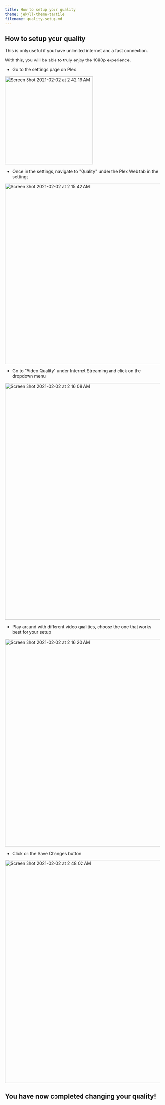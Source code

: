 ```yaml
---
title: How to setup your quality
theme: jekyll-theme-tactile
filename: quality-setup.md
--- 
```


## How to setup your quality

This is only useful if you have unlimited internet and a fast connection.

With this, you will be able to truly enjoy the 1080p experience.

- Go to the settings page on Plex

<img width="286" alt="Screen Shot 2021-02-02 at 2 42 19 AM" src="https://user-images.githubusercontent.com/15919175/106567789-5bd4a500-6500-11eb-9044-cb2345816b99.png">

- Once in the settings, navigate to "Quality" under the Plex Web tab in the settings

<img width="587" alt="Screen Shot 2021-02-02 at 2 15 42 AM" src="https://user-images.githubusercontent.com/15919175/106567954-99393280-6500-11eb-896f-c2109a758426.png">

- Go to "Video Quality" under Internet Streaming and click on the dropdown menu

<img width="770" alt="Screen Shot 2021-02-02 at 2 16 08 AM" src="https://user-images.githubusercontent.com/15919175/106568072-c5ed4a00-6500-11eb-80e6-485d9459328a.png">

- Play around with different video qualities, choose the one that works best for your setup

<img width="675" alt="Screen Shot 2021-02-02 at 2 16 20 AM" src="https://user-images.githubusercontent.com/15919175/106568132-def5fb00-6500-11eb-89e7-cbe37698501d.png">

- Click on the Save Changes button

<img width="725" alt="Screen Shot 2021-02-02 at 2 48 02 AM" src="https://user-images.githubusercontent.com/15919175/106568336-28dee100-6501-11eb-906a-069089038826.png">


## You have now completed changing your quality!

